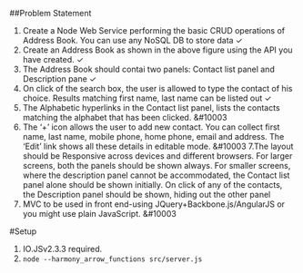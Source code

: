 ##Problem Statement
1. Create a Node Web Service performing the basic CRUD operations of Address Book. You can use any NoSQL DB to store data &#10003;
2. Create an Address Book as shown in the above figure using the API you have created. &#10003;
3. The Address Book should contai two panels: Contact list panel and Description pane &#10003;
4. On click of the search box, the user is allowed to type the contact of his choice. Results matching first name, last name can be listed out &#10003;
5. The Alphabetic hyperlinks in the Contact list panel, lists the contacts matching the alphabet that has been clicked. &#10003
6. The ‘+’ icon allows the user to add new contact. You can collect first name, last name, mobile phone, home phone, email and address. The ‘Edit’ link shows all these details in editable mode. &#10003
7.The layout should be Responsive across devices and different browsers. For larger screens, both the panels should be shown always. For smaller screens, where the description panel cannot be accommodated, the Contact list panel alone should be shown initially. On click of any of the contacts, the Description panel should be shown, hiding out the other panel
8. MVC to be used in front end-using JQuery+Backbone.js/AngularJS or you might use plain JavaScript. &#10003


#Setup
1. IO.JSv2.3.3 required.
2. `node --harmony_arrow_functions src/server.js`
